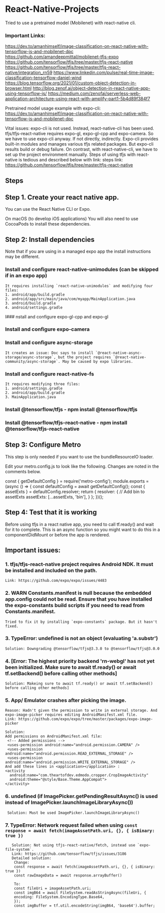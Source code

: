 # React-Native-Projects

Tried to use a pretrained model (Mobilenet) with react-native cli.
### Important Links:
https://dev.to/amanhimself/image-classification-on-react-native-with-tensorflow-js-and-mobilenet-dpc
https://github.com/amandeepmittal/mobilenet-tfjs-expo
https://github.com/tensorflow/tfjs/tree/master/tfjs-react-native
https://github.com/tensorflow/tfjs/tree/master/tfjs-react-native/integration_rn59
https://www.linkedin.com/pulse/real-time-image-classification-tensorflow-daniel-wind
https://blog.tensorflow.org/2021/01/custom-object-detection-in-browser.html
http://blog.zenof.ai/object-detection-in-react-native-app-using-tensorflow-js/
https://medium.com/zenofai/serverless-web-application-architecture-using-react-with-amplify-part1-5b4d89f384f7

Pretrained model usage example with expo-cli: https://dev.to/amanhimself/image-classification-on-react-native-with-tensorflow-js-and-mobilenet-dpc

Vital issues:
expo-cli is not used. Instead, react-native-cli has been used.
tfjs/tfjs-react-native requires expo-gl, expo-gl-cpp and expo-camera. So we have to use expo-cli anyway. If not directly, indirectly.
Expo-cli provides built-in modules and manages various tfjs related packages. But expo-cli results build or debug failure. On contrast, with react-native-cli, we have to set up the project environment manually. 
Steps of using tfjs with react-native is tedious and described below with link:
steps link: https://github.com/tensorflow/tfjs/tree/master/tfjs-react-native

## Steps

## Step 1. Create your react native app.
You can use the React Native CLI or Expo.

On macOS (to develop iOS applications) You will also need to use CocoaPods to install these dependencies.

## Step 2: Install dependencies
Note that if you are using in a managed expo app the install instructions may be different.

### Install and configure react-native-unimodules (can be skipped if in an expo app)
    It requires installing `react-native-unimodules` and modifying four files:
    1. android/app/build.gradle
    2. android/app/src/main/java/com/myapp/MainApplication.java
    3. android/build.gradle
    4. android/settings.gradle
I### nstall and configure expo-gl-cpp and expo-gl
### Install and configure expo-camera
### Install and configure async-storage
    It creates an issue: Doc says to install `@react-native-async-storage/async-storage`, but the project requires `@react-native-                     community/async-storage`. May be caused by expo libraries.
### Install and configure react-native-fs
    It requires modifying three files:
    1. android/settings.gradle
    2. android/app/build.gradle
    3. MainApplication.java          
### Install @tensorflow/tfjs - npm install @tensorflow/tfjs
### Install @tensorflow/tfjs-react-native - npm install @tensorflow/tfjs-react-native

## Step 3: Configure Metro
This step is only needed if you want to use the bundleResourceIO loader.

Edit your metro.config.js to look like the following. Changes are noted in the comments below.

const { getDefaultConfig } = require('metro-config');
module.exports = (async () => {
  const defaultConfig = await getDefaultConfig();
  const { assetExts } = defaultConfig.resolver;
  return {
    resolver: {
      // Add bin to assetExts
      assetExts: [...assetExts, 'bin'],
    }
  };
})();
## Step 4: Test that it is working
Before using tfjs in a react native app, you need to call tf.ready() and wait for it to complete. This is an async function so you might want to do this in a componentDidMount or before the app is rendered.



## Important issues:
### 1. tfjs/tfjs-react-native project requires Android NDK. It must be installed and included on the path.
    Link: https://github.com/expo/expo/issues/4483

### 2. WARN     Constants.manifest is null because the embedded app.config could not be read. Ensure that you have installed the expo-constants build scripts if you need to read from Constants.manifest.
    Tried to fix it by installing `expo-constants` package. But it hasn't fixed.
### 3. TypeError: undefined is not an object (evaluating 'a.substr')
    Solution: Downgrading @tensorflow/tfjs@3.3.0 to @tensorflow/tfjs@3.0.0
### 4. [Error: The highest priority backend 'rn-webgl' has not yet been initialized. Make sure to await tf.ready() or await tf.setBackend() before calling other methods]
    Solution: Makeing sure to await tf.ready() or await tf.setBackend() before calling other methods]
    
### 5. App/ Emulator crashes after picking the image.
    Reason: Hadn't given the permission to write in external storage. And expo-image-picker requires editing AndroidManifest.xml file.
    Link: https://github.com/expo/expo/tree/master/packages/expo-image-picker

    Solution:
    Add permissions on AndroidManifest.xml file:
     <!-- Added permissions -->
     <uses-permission android:name="android.permission.CAMERA" />
     <uses-permission android:name="android.permission.READ_EXTERNAL_STORAGE" />
     <uses-permission android:name="android.permission.WRITE_EXTERNAL_STORAGE" />
    And add these lines in <application></application> :
    <activity
      android:name="com.theartofdev.edmodo.cropper.CropImageActivity"
      android:theme="@style/Base.Theme.AppCompat">
    </activity>

### 6. undefined (if ImagePicker.getPendingResultAsync() is used instead of ImagePicker.launchImageLibraryAsync())
     Solution: Must be used ImagePicker.launchImageLibraryAsync()
     
### 7. TypeError: Network request failed when using `const response = await fetch(imageAssetPath.uri, {}, { isBinary: true })`
       Solution: Not using tfjs-react-native/fetch, instead use `expo-file-system`.
       Link: https://github.com/tensorflow/tfjs/issues/3186
       Detailed solution:
        Change:
        const response = await fetch(imageAssetPath.uri, {}, { isBinary: true })
        const rawImageData = await response.arrayBuffer()

        To:
        const fileUri = imageAssetPath.uri;      
        const imgB64 = await FileSystem.readAsStringAsync(fileUri, {
        encoding: FileSystem.EncodingType.Base64,
        });
        const imgBuffer = tf.util.encodeString(imgB64, 'base64').buffer;

